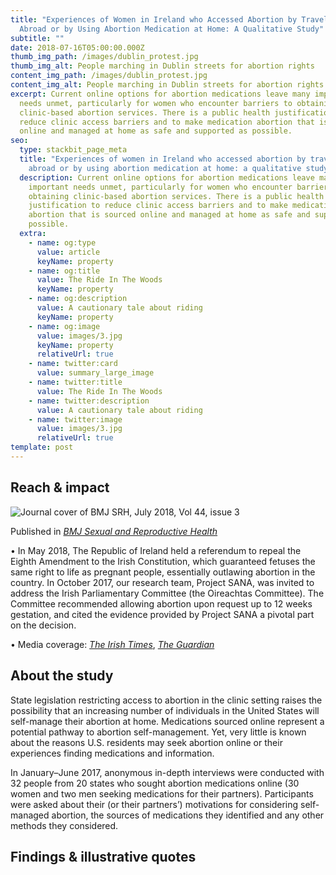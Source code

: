 ```yaml
---
title: "Experiences of Women in Ireland who Accessed Abortion by Travelling
  Abroad or by Using Abortion Medication at Home: A Qualitative Study"
subtitle: ""
date: 2018-07-16T05:00:00.000Z
thumb_img_path: /images/dublin_protest.jpg
thumb_img_alt: People marching in Dublin streets for abortion rights
content_img_path: /images/dublin_protest.jpg
content_img_alt: People marching in Dublin streets for abortion rights
excerpt: Current online options for abortion medications leave many important
  needs unmet, particularly for women who encounter barriers to obtaining
  clinic-based abortion services. There is a public health justification to
  reduce clinic access barriers and to make medication abortion that is sourced
  online and managed at home as safe and supported as possible.
seo:
  type: stackbit_page_meta
  title: "Experiences of women in Ireland who accessed abortion by travelling
    abroad or by using abortion medication at home: a qualitative study"
  description: Current online options for abortion medications leave many
    important needs unmet, particularly for women who encounter barriers to
    obtaining clinic-based abortion services. There is a public health
    justification to reduce clinic access barriers and to make medication
    abortion that is sourced online and managed at home as safe and supported as
    possible.
  extra:
    - name: og:type
      value: article
      keyName: property
    - name: og:title
      value: The Ride In The Woods
      keyName: property
    - name: og:description
      value: A cautionary tale about riding
      keyName: property
    - name: og:image
      value: images/3.jpg
      keyName: property
      relativeUrl: true
    - name: twitter:card
      value: summary_large_image
    - name: twitter:title
      value: The Ride In The Woods
    - name: twitter:description
      value: A cautionary tale about riding
    - name: twitter:image
      value: images/3.jpg
      relativeUrl: true
template: post
---
```

## Reach & impact

 

![Journal cover of BMJ SRH, July 2018, Vol 44, issue 3 ](/images/bmjsrh_ireland.gif)

Published in *[BMJ Sexual and Reproductive Health](https://srh.bmj.com/content/44/3/181)*

• In May 2018, The Republic of Ireland held a referendum to repeal the Eighth Amendment to the Irish Constitution, which guaranteed fetuses the same right to life as pregnant people, essentially outlawing abortion in the country. In October 2017, our research team, Project SANA, was invited to address the Irish Parliamentary Committee (the Oireachtas Committee). The Committee recommended allowing abortion upon request up to 12 weeks gestation, and cited the evidence provided by Project SANA a pivotal part on the decision.

• Media coverage: *[The Irish Times](https://www.thetimes.co.uk/article/women-buying-illegal-pills-swayed-abortion-decision-tvp2kffst)*, *[The Guardian](https://www.theguardian.com/world/2016/oct/17/home-abortion-kits-women-ireland-study)*

## About the study

State legislation restricting access to abortion in the clinic setting raises the possibility that an increasing
number of individuals in the United States will self-manage their abortion at home. Medications sourced online represent
a potential pathway to abortion self-management. Yet, very little is known about the reasons U.S. residents may
seek abortion online or their experiences finding medications and information.

In January–June 2017, anonymous in-depth interviews were conducted with 32 people from 20 states who sought abortion medications online (30 women and two men seeking medications for their partners). Participants were asked about their (or their partners’) motivations for considering self-managed abortion, the sources of medications they identified and any other methods they considered. 

## Findings & illustrative quotes